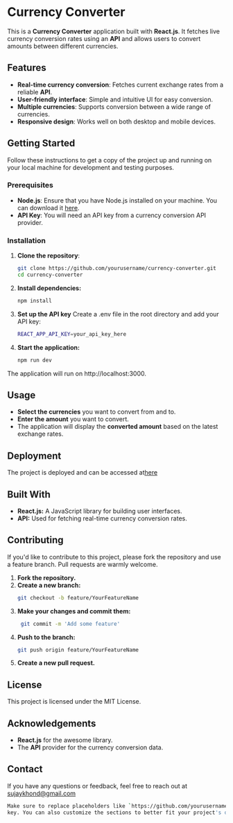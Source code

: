 # **Currency Converter**

This is a **Currency Converter** application built with **React.js**. It fetches live currency conversion rates using an **API** and allows users to convert amounts between different currencies.

## **Features**

- **Real-time currency conversion**: Fetches current exchange rates from a reliable **API**.
- **User-friendly interface**: Simple and intuitive UI for easy conversion.
- **Multiple currencies**: Supports conversion between a wide range of currencies.
- **Responsive design**: Works well on both desktop and mobile devices.

## **Getting Started**

Follow these instructions to get a copy of the project up and running on your local machine for development and testing purposes.

### **Prerequisites**

- **Node.js**: Ensure that you have Node.js installed on your machine. You can download it [here](https://nodejs.org/).
- **API Key**: You will need an API key from a currency conversion API provider.

### **Installation**

1. **Clone the repository**:
   ```sh
   git clone https://github.com/yourusername/currency-converter.git
   cd currency-converter

2.  **Install dependencies:**
    ```sh
    npm install

3. **Set up the API key**
    Create a .env file in the root directory and add your API key:
   ```sh
   REACT_APP_API_KEY=your_api_key_here

4. **Start the application:**
   ```sh
   npm run dev
The application will run on http://localhost:3000.

## Usage
 - **Select the currencies** you want to convert from and to.
 - **Enter the amount** you want to convert.
 - The application will display the **converted amount** based on the latest exchange rates.

## Deployment
The project is deployed and can be accessed at[here](https://currency-converter-one-kappa.vercel.app/.)
 
## Built With
- **React.js:** A JavaScript library for building user interfaces.
- **API:** Used for fetching real-time currency conversion rates.

## Contributing
If you'd like to contribute to this project, please fork the repository and use a feature branch. Pull requests are warmly welcome.

1. **Fork the repository.**
2. **Create a new branch:**
   ```sh
   git checkout -b feature/YourFeatureName

3. **Make your changes and commit them:**
    ```sh
     git commit -m 'Add some feature'

4. **Push to the branch:**
   ```sh 
   git push origin feature/YourFeatureName

5. **Create a new pull request.**

## License
This project is licensed under the MIT License.

## Acknowledgements
- **React.js** for the awesome library.
- The **API** provider for the currency conversion data.

## Contact
 If you have any questions or feedback, feel free to reach out at sujaykhond@gmail.com
 ```sh
 Make sure to replace placeholders like `https://github.com/yourusername/currency-converter.git` and `your_api_key_here` with your actual repository URL and API 
 key. You can also customize the sections to better fit your project's details.




